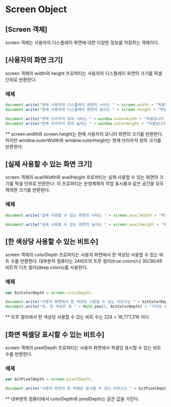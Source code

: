 # Screen Object

## [Screen 객체]
  screen 객체는 사용자의 디스플레이 화면에 대한 다양한 정보를 저장하는 객체이다.


## [사용자의 화면 크기]
  screen 객체의 width와 height 프로퍼티는 사용자의 디스플레이 화면의 크기를 픽셀 단위로 반환한다.

### 예제
~~~javascript
document.write("현재 사용자의 디스플레이 화면의 너비는 " + screen.width + "픽셀입니다.<br>");
document.write("현재 사용자의 디스플레이 화면의 높이는 " + screen.height + "픽셀입니다.<br>");

document.write("현재 브라우저 창의 너비는 " + window.outerWidth + "픽셀입니다.<br>");
document.write("현재 브라우저 창의 높이는 " + window.outerHeight + "픽셀입니다.<br>");
~~~

** screen.width와 screen.height는 현재 사용자의 모니터 화면의 크기를 반환한다.
하지만 window.outerWidth와 window.outerHeight는 현재 브라우저 창의 크기를 반환한다.


## [실제 사용할 수 있는 화면 크기]
  screen 객체의 availWidth와 availHeight 프로퍼티는 실제 사용할 수 있는 화면의 크기를 픽셀 단위로 반환한다.
이 프로퍼티는 운영체제의 작업 표시줄과 같은 공간을 모두 제외한 크기를 반환한다.

### 예제
~~~javascript
document.write("실제 사용할 수 있는 화면의 너비는 " + screen.availWidth + "픽셀입니다.<br>");

document.write("실제 사용할 수 있는 화면의 높이는 " + screen.availHeight + "픽셀입니다.");
~~~


## [한 색상당 사용할 수 있는 비트수]
  screen 객체의 colorDepth 프로퍼티는 사용자 화면에서 한 색상당 사용할 수 있는 비트 수를 반환한다.
대부분의 컴퓨터는 24비트의 트루 컬러(true colors)나 30/36/48비트의 디프 컬러(deep colors)를 사용한다.

### 예제
~~~javascript
var bitColorDepth = screen.colorDepth;

document.write("사용자 화면에서 한 색상당 사용할 수 있는 비트수는 " + bitColorDepth + "개입니다.<br>");
document.write("즉, 한 색상은 총 " + Math.pow(2, bitColorDepth) + "가지로 표현됩니다.");
~~~

** 트루 컬러에서 한 색상당 사용할 수 있는 비트 수는 224 = 16,777,216 이다.


## [화면 픽셀당 표시할 수 있는 비트수]
  screen 객체의 pixelDepth 프로퍼티는 사용자 화면에서 픽셀당 표시할 수 있는 비트 수를 반환한다.

### 예제
~~~javascript
var bitPixelDepth = screen.pixelDepth;

document.write("사용자 화면의 한 픽셀당 표시할 수 있는 비트수는 " + bitPixelDepth + "개입니다.<br>");
~~~

** 대부분의 컴퓨터에서 colorDepth와 pixelDepth는 같은 값을 가진다.
